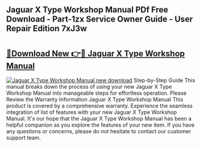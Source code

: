 ## Jaguar X Type Workshop Manual PDf Free Download - Part-1zx Service Owner Guide - User Repair Edition 7xJ3w

# <h2><a href="http://cf11943.oget.top/?id=Jaguar+X+Type+Workshop+Manual">🔗Download New 👉🔴 Jaguar X Type Workshop Manual</a></h2>

[![Jaguar X Type Workshop Manual new download](https://i.imgur.com/5g1atiW.png)](http://cf11943.oget.top/?id=Jaguar+X+Type+Workshop+Manual)
Step-by-Step Guide This manual breaks down the process of using your new Jaguar X Type Workshop Manual into manageable steps for effortless operation. Please Review the Warranty Information Jaguar X Type Workshop Manual This product is covered by a comprehensive warranty. Experience the seamless integration of list of features with your new Jaguar X Type Workshop Manual. It's our hope that the Jaguar X Type Workshop Manual has been a helpful companion as you explore the features of your new item. If you have any questions or concerns, please do not hesitate to contact our customer support team.
